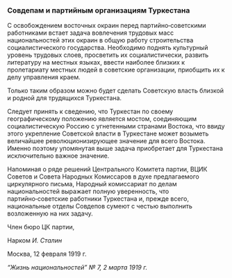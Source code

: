 ### Совдепам и партийным организациям Туркестана

С освобождением восточных окраин перед партийно‑советскими работниками встает задача вовлечения трудовых масс национальностей этих окраин в общую работу строительства социалистического государства. Необходимо поднять культурный уровень трудовых слоев, просветить их социалистически, развить литературу на местных языках, ввести наиболее близких к пролетариату местных людей в советские организации, приобщить их к делу управления краем.

Только таким образом можно будет сделать Советскую власть близкой и родной для трудящихся Туркестана.

Следует принять к сведению, что Туркестан по своему географическому положению является мостом, соединяющим социалистическую Россию с угнетенными странами Востока, что ввиду этого укрепление Советской власти в Туркестане может возыметь величайшее революционизирующее значение для всего Востока. Именно поэтому упомянутая выше задача приобретает для Туркестана исключительно важное значение.

Напоминая о ряде решений Центрального Комитета партии, ВЦИК Советов и Совета Народных Комиссаров в духе предлагаемого циркулярного письма, Народный комиссариат по делам национальностей выражает полную уверенность, что партийно‑советские работники Туркестана и, прежде всего, национальные отделы Совдепов сумеют с честью выполнить возложенную на них задачу.

Член бюро ЦК партии,

Нарком _И. Сталин_

Москва, 12 февраля 1919 г.

_“Жизнь национальностей” №_ _7, 2 марта 1919_ _г._
